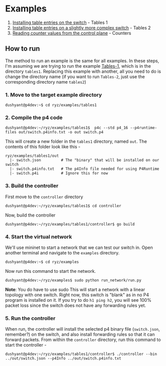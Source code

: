 # Examples

1. [Installing table entries on the switch](https://github.com/dush-t/ryz/tree/master/examples/tables1) - Tables 1
2. [Installing table entries on a slightly more complex switch](https://github.com/dush-t/ryz/tree/master/examples/tables2) - Tables 2
3. [Reading counter values from the control plane](https://github.com/dush-t/ryz/tree/master/examples/counters) - Counters

## How to run
The method to run an example is the same for all examples. In these steps, I'm assuming we are trying to run the example [Tables-1](https://github.com/dush-t/ryz/tree/master/examples/tables1), which is in the directory `tables1`. Replacing this example with another, all you need to do is change the directory name (if you want to run `Tables-2`, just use the corresponding directory name `tables2`)

### 1. Move to the target example directory
```console
dushyant@p4dev:~$ cd ryz/examples/tables1
```

### 2. Compile the p4 code
```console
dushyant@p4dev:~/ryz/examples/tables1$  p4c --std p4_16 --p4runtime-files out/switch.p4info.txt -o out switch.p4
```
This will create a new folder in the `tables1` directory, named `out`. The contents of this folder look like this - 
```
ryz/examples/tables1/out
  |- switch.json         # The "binary" that will be installed on our switch
  |- switch.p4info.txt   # The p4Info file needed for using P4Runtime
  |- switch.p4i          # Ignore this for now
```

### 3. Build the controller
First move to the `controller` directory
```console
dushyant@p4dev:~/ryz/examples/tables1$ cd controller
```
Now, build the controller
```console
dushyant@p4dev:~/ryz/examples/tables1/controller$ go build
```

### 4. Start the virtual network
We'll use mininet to start a network that we can test our switch in. Open another terminal and navigate to the `examples` directory.
```console
dushyant@p4dev:~$ cd ryz/examples
```
Now run this command to start the network.
```console
dushyant@p4dev:~/ryz/examples$ sudo python run_network/run.py
```
**Note**: You do have to use sudo
This will start a network with a linear topology with one switch. Right now, this switch is "blank" as in no P4 program is installed on it. If you try to do `h1 ping h2`, you will see 100% packet loss since the switch does not have any forwarding rules yet.

### 5. Run the controller
When run, the controller will install the selected p4 binary file (`switch.json`, remember?) on the switch, and also install forwarding rules so that it can forward packets.
From within the `controller` directory, run this command to start the controller - 
```console
dushyant@p4dev:~/ryz/examples/tables1/controller$ ./controller --bin ../out/switch.json --p4Info ../out/switch.p4info.txt
```
